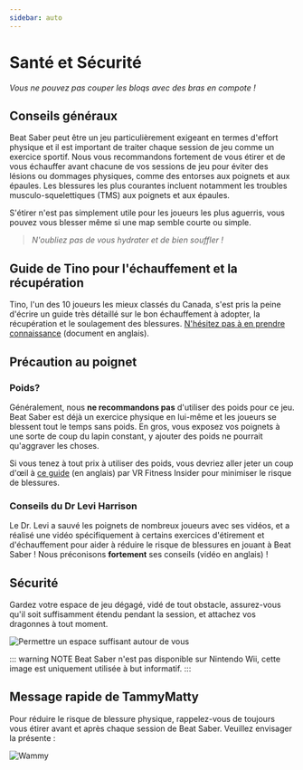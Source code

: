 ```yaml
---
sidebar: auto
---
```


# Santé et Sécurité

_Vous ne pouvez pas couper les bloqs avec des bras en compote !_

## Conseils généraux

Beat Saber peut être un jeu particulièrement exigeant en termes d'effort physique et il est important de traiter chaque session de jeu comme un exercice sportif. Nous vous recommandons fortement de vous étirer et de vous échauffer avant chacune de vos sessions de jeu pour éviter des lésions ou dommages physiques, comme des entorses aux poignets et aux épaules. Les blessures les plus courantes incluent notamment les troubles musculo-squelettiques (TMS) aux poignets et aux épaules.

S'étirer n'est pas simplement utile pour les joueurs les plus aguerris, vous pouvez vous blesser même si une map semble courte ou simple.

> _N'oubliez pas de vous hydrater et de bien souffler !_

## Guide de Tino pour l'échauffement et la récupération

Tino, l'un des 10 joueurs les mieux classés du Canada, s'est pris la peine d'écrire un guide très détaillé sur le bon échauffement à adopter, la récupération et le soulagement des blessures. [N'hésitez pas à en prendre connaissance](https://docs.google.com/document/d/122rd-eU0mkwQ6fXUwSmo1_XAh73Jyqd1u6ncrUjtkD0/) (document en anglais).

## Précaution au poignet

### Poids?

Généralement, nous **ne recommandons pas** d'utiliser des poids pour ce jeu. Beat Saber est déjà un exercice physique en lui-même et les joueurs se blessent tout le temps sans poids. En gros, vous exposez vos poignets à une sorte de coup du lapin constant, y ajouter des poids ne pourrait qu'aggraver les choses.

Si vous tenez à tout prix à utiliser des poids, vous devriez aller jeter un coup d'œil à [ce guide](https://www.vrfitnessinsider.com/beat-saber-weighted-gear/) (en anglais) par VR Fitness Insider pour minimiser le risque de blessures.

### Conseils du Dr Levi Harrison

Le Dr. Levi a sauvé les poignets de nombreux joueurs avec ses vidéos, et a réalisé une vidéo spécifiquement à certains exercices d'étirement et d'échauffement pour aider à réduire le risque de blessures en jouant à Beat Saber ! Nous préconisons **fortement** ses conseils (vidéo en anglais) !

<YouTube url='https://www.youtube.com/watch?v=IoL1NOKUmoU' />

## Sécurité

Gardez votre espace de jeu dégagé, vidé de tout obstacle, assurez-vous qu'il soit suffisamment étendu pendant la session, et attachez vos dragonnes à tout moment.

![Permettre un espace suffisant autour de vous](~@images/health-and-safety/allow-adequate-room-around-you.png 'Permettre un espace suffisant autour de vous')

::: warning NOTE
Beat Saber n'est pas disponible sur Nintendo Wii, cette image est uniquement utilisée à but informatif.
:::

## Message rapide de TammyMatty

Pour réduire le risque de blessure physique, rappelez-vous de toujours vous étirer avant et après chaque session de Beat Saber. Veuillez envisager la présente :

![Wammy](~@images/health-and-safety/wammy.gif 'Wammy')
